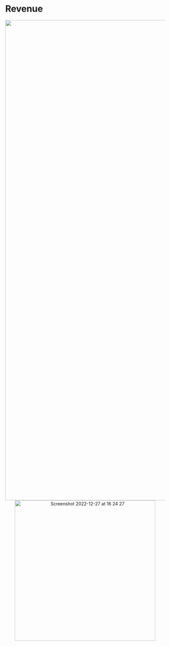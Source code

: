 # Revenue

<p align="center">
<img width="1519" alt="revenue-preview" src="https://user-images.githubusercontent.com/16516303/209685917-d39c55ee-1056-448e-8ba6-a3e16f724022.png">
<img width="444" alt="Screenshot 2022-12-27 at 16 24 27" src="https://user-images.githubusercontent.com/16516303/209687334-08946c4d-d956-4857-ae92-28766b293ef8.png">
</p>
